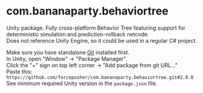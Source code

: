 # com.bananaparty.behaviortree  
  
Unity package. Fully cross-platform Behavior Tree featuring support for deterministic simulation and prediction-rollback netcode.  
Does not reference Unity Engine, so it could be used in a regular C# project.  
  
Make sure you have standalone [Git](https://git-scm.com/downloads) installed first.  
In Unity, open "Window" -> "Package Manager".  
Click the "+" sign on top left corner -> "Add package from git URL..."  
Paste this: `https://github.com/forcepusher/com.bananaparty.behaviortree.git#2.0.0`  
See minimum required Unity version in the `package.json` file.  
